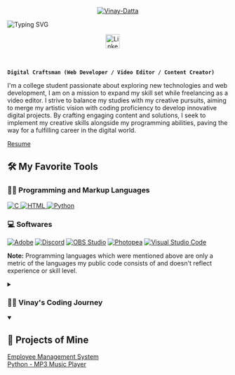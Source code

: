 <p align="center">
  <a href="https://ibb.co/wprBKS0"><img src="https://i.ibb.co/xz8XM1C/Vinay-Datta.png" alt="Vinay-Datta" border="0"></a>
</p>


  <!-- Typing SVG -->
![Typing SVG](https://readme-typing-svg.demolab.com/?lines=B.Tech%20/%20Undergraduate;Python%20developer%20(Applications/Automation);Skills%20in%20Python%20DSA,Frontend%20,Automation&font=Fira%20Code&center=true&width=440&height=45&color=f75c7e&vCenter=true&pause=1000&size=18)




<!-- Social icons section -->
<p align="center">
  <a href="https://www.linkedin.com/in/vinay-datta-rao-2a32612a5/"><img width="32px" alt="LinkedIn" title="LinkedIn" src="https://i.imgur.com/yRpa1dQ.png"/></a>
  &#8287;&#8287;&#8287;&#8287;&#8287;
</p>

<br/>


**`Digital Craftsman (Web Developer / Video Editor / Content Creator)`**

I'm a college student passionate about exploring new technologies and web development, I am on a mission to expand my skill set while freelancing as a video editor. I strive to balance my studies with my creative pursuits, aiming to merge my artistic vision with coding proficiency to develop innovative digital projects. By crafting engaging content and solutions, I seek to implement my creative skills alongside my programming abilities, paving the way for a fulfilling career in the digital world.

<a style="text-align:center;" href="https://drive.google.com/file/d/1YSPvIyJ5ptM82XTgk9w3XMARHUyLxsem/view?usp=sharing">Resume</a>
<div>
  <h2>🛠️ My Favorite Tools</h2>

  <!-- Some badges are from https://github.com/Ileriayo/markdown-badges -->

  <h3>👨‍💻 Programming and Markup Languages</h3>

  <p>
    
 <a href="https://en.wikipedia.org/wiki/C_(programming_language)" target="_blank">
    <img alt="C" src="https://custom-icon-badges.demolab.com/badge/C-03599C.svg?logo=c-in-hexagon&logoColor=white">
  </a>
  
  <a href="https://en.wikipedia.org/wiki/HTML" target="_blank">
    <img alt="HTML" src="https://img.shields.io/badge/HTML-E34F26.svg?logo=html5&logoColor=white">
  </a>
  
  <a href="https://www.python.org/" target="_blank">
    <img alt="Python" src="https://img.shields.io/badge/Python-14354C.svg?logo=python&logoColor=white">
  </a>

<!--
<a href="https://github.com/search?q=user%3ADenverCoder1+language%3Ajava">
  <img alt="Java" src="https://custom-icon-badges.demolab.com/badge/Java-007396.svg?logo=java&logoColor=white">
</a>
-->
  </p>

  <h3>💻 Softwares</h3>

  <p>
      <a href="#"><img alt="Adobe" src="https://img.shields.io/badge/Adobe-FF0000.svg?logo=adobe&logoColor=white"></a>
      <a href="#"><img alt="Discord" src="https://img.shields.io/badge/-Discord-5865F2.svg?logo=discord&logoColor=white"></a>
      <a href="#"><img alt="OBS Studio" src="https://img.shields.io/badge/-OBS-302E31?logo=obs-studio&logoColor=white"></a>
      <a href="#"><img alt="Photopea" src="https://img.shields.io/badge/Photopea-18A497?logo=photopea&logoColor=white"></a>
      <a href="#"><img alt="Visual Studio Code" src="https://img.shields.io/badge/Visual%20Studio%20Code-0078d7.svg?logo=visual-studio-code&logoColor=white"></a>
  </p>
</div>


  <b>Note:</b> Programming languages which were mentioned above are only a metric of the languages my public code consists of and doesn't reflect experience or skill level.


<details>
  <summary><h3>👨‍💻 Vinay's Coding Journey</h3></summary>
  <p>
    I started my coding journey as a naive computer science student with a passion to learn everything I could about this programming world - code, theory. 
    And all the while, teaching myself video editing with a dream to make my own film, but that soon got overshadowed by my desire to excel in Web Development.
    However, I had another desire I had been pursuing throughout this time - YouTube content creation. I eventually ended up quitting my YouTube full-time career 
    in 2021 due to college. But that's always bothered me about my journey - abandoning my dream of making videos on YouTube.
  </p>
  <p>
    I have a burning desire to get back on the horse, and fulfill that dream younger me had of making videos and creating content. And in order to do that, 
    I'll be implementing a few measures to focus more time on fulfilling that dream - a dream that I'll be ready to tackle in the future.
  </p>
</details>


<details open> 
  <summary><h2>📕 Projects of Mine</h2></summary>

  <!-- Small repo cards https://github.com/DenverCoder1/github-readme-stats (fork of anuraghazra/github-readme-stats) -->
  <p align="left">
    <a href="https://github.com/VinayDattarao/Employee-Management-System">Employee Management System </a>
    <br>
    <a href="https://github.com/VinayDattarao/Python-Projects">Python - MP3 Music Player</a>
  </p>
    
</details>


